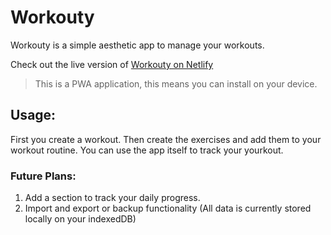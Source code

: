 
# Workouty

Workouty is a simple aesthetic app to manage your workouts.

Check out the live version of <a href='https://workoutly.netlify.app' target='_blank'>Workouty on Netlify</a>
> This is a PWA application, this means you can install on your device.

## Usage:

First you create a workout.
Then create the exercises and add them to your workout routine.
You can use the app itself to track your yourkout.

### Future Plans:
1. Add a section to track your daily progress.
2. Import and export or backup functionality
	(All data is currently stored locally on your indexedDB)


